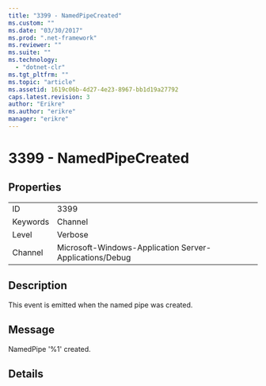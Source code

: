 ```yaml
---
title: "3399 - NamedPipeCreated"
ms.custom: ""
ms.date: "03/30/2017"
ms.prod: ".net-framework"
ms.reviewer: ""
ms.suite: ""
ms.technology: 
  - "dotnet-clr"
ms.tgt_pltfrm: ""
ms.topic: "article"
ms.assetid: 1619c06b-4d27-4e23-8967-bb1d19a27792
caps.latest.revision: 3
author: "Erikre"
ms.author: "erikre"
manager: "erikre"
---
```

# 3399 - NamedPipeCreated
## Properties  
  
|||  
|-|-|  
|ID|3399|  
|Keywords|Channel|  
|Level|Verbose|  
|Channel|Microsoft-Windows-Application Server-Applications/Debug|  
  
## Description  
 This event is emitted when the named pipe was created.  
  
## Message  
 NamedPipe '%1' created.  
  
## Details
